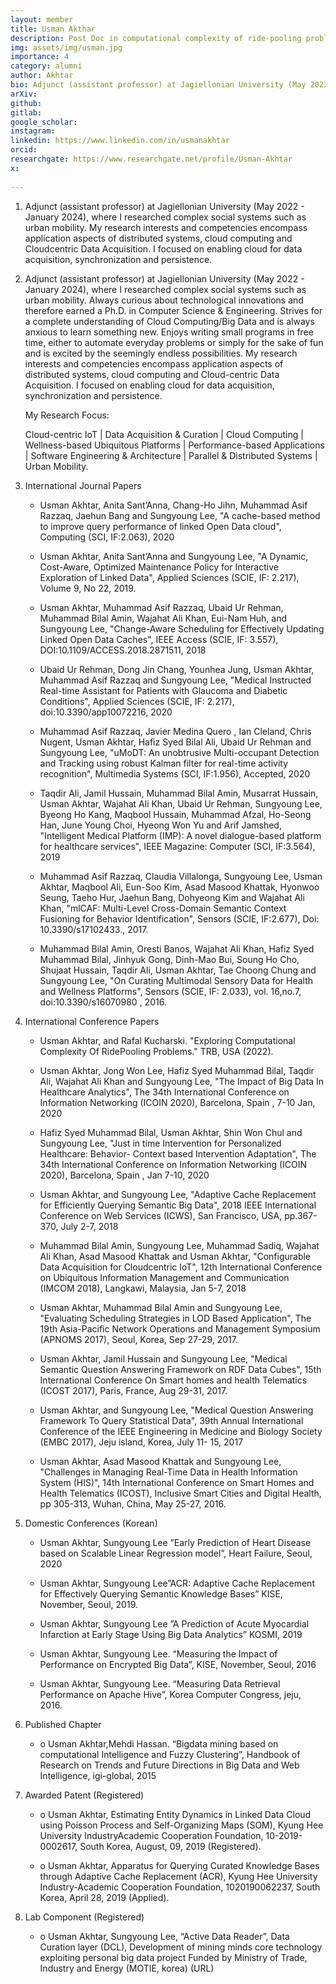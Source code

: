 ```yaml
---
layout: member
title: Usman Akthar
description: Post Doc in computational complexity of ride-pooling problems.
img: assets/img/usman.jpg
importance: 4
category: alumni
author: Akhtar
bio: Adjunct (assistant professor) at Jagiellonian University (May 2022 - January 2024), where I researched complex social systems such as urban mobility. My research interests and competencies encompass application aspects of distributed systems, cloud computing and Cloudcentric Data Acquisition. I focused on enabling cloud for data acquisition, synchronization and persistence.
arXiv:
github: 
gitlab:
google_scholar:
instagram:
linkedin: https://www.linkedin.com/in/usmanakhtar
orcid:
researchgate: https://www.researchgate.net/profile/Usman-Akhtar
x: 
  
---
```


1. Adjunct (assistant professor) at Jagiellonian University (May 2022 - January 2024),
where I researched complex social systems such as urban mobility. My research interests and
competencies encompass application aspects of distributed systems, cloud computing and Cloudcentric Data Acquisition. I focused on enabling cloud for data acquisition, synchronization and
persistence.

2. Adjunct (assistant professor) at Jagiellonian University (May 2022 - January 2024), where I researched complex social systems such as urban mobility. Always curious about technological innovations and therefore earned a Ph.D. in Computer Science & Engineering. Strives for a complete understanding of Cloud Computing/Big Data and is always anxious to learn something new. Enjoys writing small programs in free time, either to automate everyday problems or simply for the sake of fun and is excited by the seemingly endless possibilities. My research interests and competencies encompass application aspects of distributed systems, cloud computing and Cloud-centric Data Acquisition. I focused on enabling cloud for data acquisition, synchronization and persistence. 

	My Research Focus: 
	
	Cloud-centric IoT | Data Acquisition & Curation | Cloud Computing | Wellness-based Ubiquitous Platforms | Performance-based Applications | Software Engineering & Architecture | Parallel & Distributed Systems | Urban Mobility. 

3. International Journal Papers

	+ Usman Akhtar, Anita Sant’Anna, Chang-Ho Jihn, Muhammad Asif Razzaq, Jaehun Bang and Sungyoung Lee, "A cache-based method to improve query performance of linked Open Data cloud", Computing (SCI, IF:2.063), 2020 

	+ Usman Akhtar, Anita Sant’Anna and Sungyoung Lee, "A Dynamic, Cost-Aware, Optimized Maintenance Policy for Interactive Exploration of Linked Data", Applied Sciences (SCIE, IF: 2.217), Volume 9, No 22, 2019. 

	+ Usman Akhtar, Muhammad Asif Razzaq, Ubaid Ur Rehman, Muhammad Bilal Amin, Wajahat Ali Khan, Eui-Nam Huh, and Sungyoung Lee, "Change-Aware Scheduling for Effectively Updating Linked Open Data Caches", IEEE Access (SCIE, IF: 3.557), DOI:10.1109/ACCESS.2018.2871511, 2018 

	+ Ubaid Ur Rehman, Dong Jin Chang, Younhea Jung, Usman Akhtar, Muhammad Asif Razzaq and Sungyoung Lee, "Medical Instructed Real-time Assistant for Patients with Glaucoma and Diabetic Conditions", Applied Sciences (SCIE, IF: 2.217), doi:10.3390/app10072216, 2020 

	+ Muhammad Asif Razzaq, Javier Medina Quero , Ian Cleland, Chris Nugent, Usman Akhtar, Hafiz Syed Bilal Ali, Ubaid Ur Rehman and Sungyoung Lee, "uMoDT: An unobtrusive Multi-occupant Detection and Tracking using robust Kalman filter for real-time activity recognition", Multimedia Systems (SCI, IF:1.956), Accepted, 2020 

	+ Taqdir Ali, Jamil Hussain, Muhammad Bilal Amin, Musarrat Hussain, Usman Akhtar, Wajahat Ali Khan, Ubaid Ur Rehman, Sungyoung Lee, Byeong Ho Kang, Maqbool Hussain, Muhammad Afzal, Ho-Seong Han, June Young Choi, Hyeong Won Yu and Arif Jamshed, "Intelligent Medical Platform (IMP): A novel dialogue-based platform for healthcare services", IEEE Magazine: Computer (SCI, IF:3.564), 2019 

	+ Muhammad Asif Razzaq, Claudia Villalonga, Sungyoung Lee, Usman Akhtar, Maqbool Ali, Eun-Soo Kim, Asad Masood Khattak, Hyonwoo Seung, Taeho Hur, Jaehun Bang, Dohyeong Kim and Wajahat Ali Khan, "mlCAF: Multi-Level Cross-Domain Semantic Context Fusioning for Behavior Identification", Sensors (SCIE, IF:2.677), Doi: 10.3390/s17102433., 2017. 

	+ Muhammad Bilal Amin, Oresti Banos, Wajahat Ali Khan, Hafiz Syed Muhammad Bilal, Jinhyuk Gong, Dinh-Mao Bui, Soung Ho Cho, Shujaat Hussain, Taqdir Ali, Usman Akhtar, Tae Choong Chung and Sungyoung Lee, "On Curating Multimodal Sensory Data for Health and Wellness Platforms", Sensors (SCIE, IF: 2.033), vol. 16,no.7, doi:10.3390/s16070980 , 2016. 

4. International Conference Papers

	+ Usman Akhtar, and Rafal Kucharski. "Exploring Computational Complexity Of RidePooling Problems." TRB, USA (2022). 

	+ Usman Akhtar, Jong Won Lee, Hafiz Syed Muhammad Bilal, Taqdir Ali, Wajahat Ali Khan and Sungyoung Lee, "The Impact of Big Data In Healthcare Analytics", The 34th International Conference on Information Networking (ICOIN 2020), Barcelona, Spain , 7-10 Jan, 2020 

	+ Hafiz Syed Muhammad Bilal, Usman Akhtar, Shin Won Chul and Sungyoung Lee, "Just in time Intervention for Personalized Healthcare: Behavior- Context based Intervention Adaptation", The 34th International Conference on Information Networking (ICOIN 2020), Barcelona, Spain , Jan 7-10, 2020 

	+ Usman Akhtar, and Sungyoung Lee, "Adaptive Cache Replacement for Efficiently Querying Semantic Big Data", 2018 IEEE International Conference on Web Services (ICWS), San Francisco, USA, pp.367-370, July 2-7, 2018 

	+ Muhammad Bilal Amin, Sungyoung Lee, Muhammad Sadiq, Wajahat Ali Khan, Asad Masood Khattak and Usman Akhtar, "Configurable Data Acquisition for Cloudcentric IoT", 12th International Conference on Ubiquitous Information Management and Communication (IMCOM 2018), Langkawi, Malaysia, Jan 5-7, 2018 

	+ Usman Akhtar, Muhammad Bilal Amin and Sungyoung Lee, "Evaluating Scheduling Strategies in LOD Based Application", The 19th Asia-Pacific Network Operations and Management Symposium (APNOMS 2017), Seoul, Korea, Sep 27-29, 2017. 

	+ Usman Akhtar, Jamil Hussain and Sungyoung Lee, "Medical Semantic Question Answering Framework on RDF Data Cubes", 15th International Conference On Smart homes and health Telematics (ICOST 2017), Paris, France, Aug 29-31, 2017. 

	+ Usman Akhtar, and Sungyoung Lee, "Medical Question Answering Framework To Query Statistical Data", 39th Annual International Conference of the IEEE Engineering in Medicine and Biology Society (EMBC 2017), Jeju island, Korea, July 11- 15, 2017 

	+ Usman Akhtar, Asad Masood Khattak and Sungyoung Lee, "Challenges in Managing Real-Time Data in Health Information System (HIS)", 14th International Conference on Smart Homes and Health Telematics (ICOST), Inclusive Smart Cities and Digital Health, pp 305-313, Wuhan, China, May 25-27, 2016. 

5. Domestic Conferences (Korean)

	+ Usman Akhtar, Sungyoung Lee ”Early Prediction of Heart Disease based on Scalable Linear Regression model”, Heart Failure, Seoul, 2020 

	+ Usman Akhtar, Sungyoung Lee”ACR: Adaptive Cache Replacement for Effectively Querying Semantic Knowledge Bases” KISE, November, Seoul, 2019. 

	+ Usman Akhtar, Sungyoung Lee ”A Prediction of Acute Myocardial Infarction at Early Stage Using Big Data Analytics” KOSMI, 2019 

	+ Usman Akhtar, Sungyoung Lee. “Measuring the Impact of Performance on Encrypted Big Data”, KISE, November, Seoul, 2016 

	+ Usman Akhtar, Sungyoung Lee. “Measuring Data Retrieval Performance on Apache Hive”, Korea Computer Congress, jeju, 2016. 

6. Published Chapter

	+ o Usman Akhtar,Mehdi Hassan. “Bigdata mining based on computational Intelligence and Fuzzy Clustering”, Handbook of Research on Trends and Future Directions in Big Data and Web Intelligence, igi-global, 2015 

7. Awarded Patent (Registered)

	+ o Usman Akhtar, Estimating Entity Dynamics in Linked Data Cloud using Poisson Process and Self-Organizing Maps (SOM), Kyung Hee University IndustryAcademic Cooperation Foundation, 10-2019-0002617, South Korea, August, 09, 2019 (Registered). 

	+ o Usman Akhtar, Apparatus for Querying Curated Knowledge Bases through Adaptive Cache Replacement (ACR), Kyung Hee University Industry-Academic Cooperation Foundation, 1020190062237, South Korea, April 28, 2019 (Applied). 

8. Lab Component (Registered)

	+ o Usman Akhtar, Sungyoung Lee, “Active Data Reader”, Data Curation layer (DCL), Development of mining minds core technology exploiting personal big data project Funded by Ministry of Trade, Industry and Energy (MOTIE, korea) (URL) 


